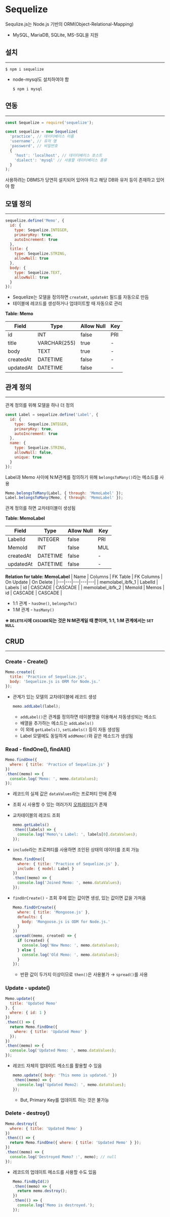 # Sequelize



Sequlize.js는 Node.js 기반의 ORM(Object-Relational-Mapping)

- MySQL, MariaDB, SQLite, MS-SQL을 지원

## 설치

_______

```shell
$ npm i sequelize
```

- node-mysql도 설치하여야 함

  ```shell
  $ npm i mysql
  ```

## 연동

______

```javascript
const Sequelize = require('sequelize');

const sequelize = new Sequelize(
  'practice', // 데이터베이스 이름
  'username', // 유저 명
  'password', // 비밀번호
  {
    'host': 'localhost', // 데이터베이스 호스트
    'dialect': 'mysql' // 사용할 데이터베이스 종류
  }
);
```

사용하려는 DBMS가 당연히 설치되어 있어야 하고 해당 DB와 유저 등이 존재하고 있어야 함

## 모델 정의

________

```javascript
sequelize.define('Memo', {
  id: {
    type: Sequelize.INTEGER,
    primaryKey: true,
    autoIncrement: true
  },
  title: {
    type: Sequelize.STRING,
    allowNull: true
  },
  body: {
    type: Sequelize.TEXT,
    allowNull: true
  }
});
```

- Sequelize는 모델을 정의하면 `createAt`, `updateAt` 필드를 자동으로 만듬
- 테이블에 레코드를 생성하거나 업데이트할 때 자동으로 관리

**Table: Memo**

| Field | Type | Allow Null | Key |
|--------|---------|-------------|-------|
| id | INT | false | PRI |
| title | VARCHAR(255) | true | - |
| body | TEXT | true | - |
| createdAt | DATETIME | false | - |
| updatedAt | DATETIME | false | - |



## 관계 정의

_______

관계 정의를 위해 모델을 하나 더 정의

```javascript
const Label = sequelize.define('Label', {
  id: {
    type: Sequelize.INTEGER,
    primaryKey: true,
    autoIncrement: true
  },
  name: {
    type: Sequelize.STRING,
    allowNull: false,
    unique: true
  }
});
```

Label과 Memo 사이에 N:M관계를 정의하기 위해 `belongsToMany()`라는 메소드를 사용

```javascript
Memo.belongsToMany(Label, { through: 'MemoLabel' });
Label.belongsToMany(Memo, { through: 'MemoLabel' });
```

관계 정의를 하면 교차테이블이 생성됨

**Table: MemoLabel**

| Field | Type | Allow Null | Key |
|-------|------|-----|-----|
| LabelId | INTEGER | false | PRI |
| MemoId | INT | false | MUL |
| createdAt | DATETIME | false | - |
| updatedAt | DATETIME | false | - |

**Relation for table: MemoLabel**
| Name | Columns | FK Table | FK Columns | On Update | On Delete |
|---|---|---|---|---|
| memolabel_ibfk_1 | LabelId | Labels | id | CASCADE | CASCADE |
| memolabel_ibfk_2 | MemoId | Memos | id | CASCADE | CASCADE |

- 1:1 관계 - `hasOne()`, `belongsTo()`
- 1:M 관계 - `hasMany()`

**※ `DELETE`시에 `CASCADE`되는 것은 N:M관계일 때 뿐이며, 1:1, 1:M 관계에서는 `SET NULL`**



## CRUD

_______

### Create - Create()

```javascript
Memo.create({
  title: 'Practice of Sequelize.js',
  body: 'Sequelize.js is ORM for Node.js.'
});
```

- 관계가 있는 모델의 교차테이블에 레코드 생성

  ```javascript
  memo.addLabel(label);
  ```

  - `addLabel()`은 관계를 정의하면 테이블명을 이용해서 자동생성되는 메소드
  - 배열을 추가하는 메소드는 `addLabels()`
  - 이 외에 `getLabels()`, `setLabels()` 등이 자동 생성됨
  - Label 모델에도 동일하게 `addMemo()`와 같은 메소드가 생성됨

### Read - findOne(), findAll()

```javascript
Memo.findOne({
  where: { title: 'Practice of Sequelize.js' }
})
.then((memo) => {
  console.log('Memo: ', memo.dataValues);
});
```

- 레코드의 실제 값은 `dataValues`라는 프로퍼티 안에 존재

- 조회 시 사용할 수 있는 여러가지 [오퍼레이터](#https://sequelize.org/master/manual/querying.html#operators)가 존재

- 교차테이블의 레코드 조회

  ```javascript
  memo.getLabels()
  .then((labels) => {
    console.log('Memo\'s Label: ', labels[0].dataValues);
  });
  ```

- `include`라는 프로퍼티를 사용하면 조인된 상태의 데이터를 조회 가능

  ```javascript
  Memo.findOne({
    where: { title: 'Practice of Sequelize.js' },
    include: { model: Label }
  })
  .then((memo) => {
    console.log('Joined Memo: ', memo.dataValues);
  });
  ```

- `findOrCreate()` - 조회 후에 없는 값이면 생성, 있는 값이면 값을 가져옴

  ```javascript
  Memo.findOrCreate({
    where: { title: 'Mongoose.js' },
    defaults: {
      body: 'Mongoose.js is ODM for Node.js.'
    }
  })
  .spread((memo, created) => {
    if (created) {
      console.log('New Memo: ', memo.dataValues);
    } else {
      console.log('Old Memo: ', memo.dataValues);
    }
  });
  ```

  - 반환 값이 두가지 이상이므로 `then()`은 사용불가 → `spread()`를 사용



### Update - update()

```javascript
Memo.update({
  title: 'Updated Memo'
}, {
  where: { id: 1 }
})
.then(() => {
  return Memo.findOne({
    where: { title: 'Updated Memo' }
  });
})
.then((memo) => {
  console.log('Updated Memo: ', memo.dataValues);
});
```

- 레코드 자체의 업데이트 메소드를 활용할 수 있음

  ```javascript
  memo.update({ body: 'This memo is updated.' })
  .then((memo) => {
    console.log('Updated Memo2: ', memo.dataValues);
  });
  ```

  - But, Primary Key를 업데이트 하는 것은 불가능

### Delete - destroy()

```javascript
Memo.destroy({
  where: { title: 'Updated Memo' }
})
.then(() => {
  return Memo.findOne({ where: { title: 'Updated Memo' } });
})
.then((memo) => {
  console.log('Destroyed Memo? :', memo); // null
});
```

- 레코드의 업데이트 메소드를 사용할 수도 있음

  ```javascript
  Memo.findById(2)
  .then((memo) => {
    return memo.destroy();
  })
  .then(() => {
    console.log('Memo is destroyed.');
  });
  ```

  